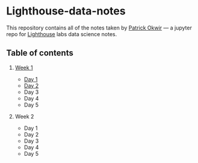 # Lighthouse-data-notes

This repository contains all of the notes taken by [Patrick Okwir](https://github.com/pokwir) — a jupyter repo for [Lighthouse](https://www.lighthouselabs.ca/) labs data science notes.


## Table of contents

1. [Week 1](Unit_1)
    * [Day 1](Unit_1/Day_1)
    * [Day 2](Unit_1/Day_2)
    * Day 3
    * Day 4
    * Day 5

2. Week 2
    * Day 1
    * Day 2
    * Day 3
    * Day 4
    * Day 5
